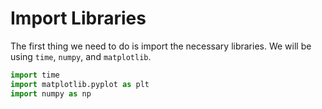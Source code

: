 # Import Libraries

The first thing we need to do is import the necessary libraries. We will be using `time`, `numpy`, and `matplotlib`.

```python
import time
import matplotlib.pyplot as plt
import numpy as np
```
